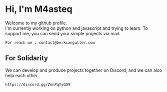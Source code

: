# Hi, I'm M4asteq

Welcome to my github profile.   
I'm currently working on python and javascript and trying to learn. To support me, you can send your simple projects via mail.

```bash
For reach me : contact@berkcanguller.com
```

## For Solidarity

We can develop and produce projects together on Discord, and we can also help each other.

```bash
https://discord.gg/ZnnPqYyGD9
```


